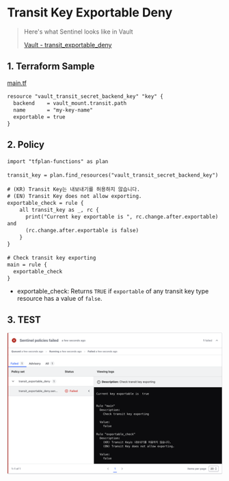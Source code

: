 # Transit Key Exportable Deny

> Here's what Sentinel looks like in Vault
>
> [Vault - transit_exportable_deny](./docs/policies/transit_exportable_deny.md)

## 1. Terraform Sample

[main.tf](./policies/terraform/main.tf)

```hcl
resource "vault_transit_secret_backend_key" "key" {
  backend    = vault_mount.transit.path
  name       = "my-key-name"
  exportable = true
}
```

## 2. Policy

```hcl
import "tfplan-functions" as plan

transit_key = plan.find_resources("vault_transit_secret_backend_key")

# (KR) Transit Key는 내보내기를 허용하지 않습니다.
# (EN) Transit Key does not allow exporting.
exportable_check = rule {
    all transit_key as _, rc {
      print("Current key exportable is ", rc.change.after.exportable) and
      (rc.change.after.exportable is false)
    }
}

# Check transit key exporting
main = rule {
  exportable_check
}
```

- exportable_check: Returns `TRUE` if `exportable` of any transit key type resource has a value of `false`.

## 3. TEST

![](./images/vault-transit-exportable-check.png)